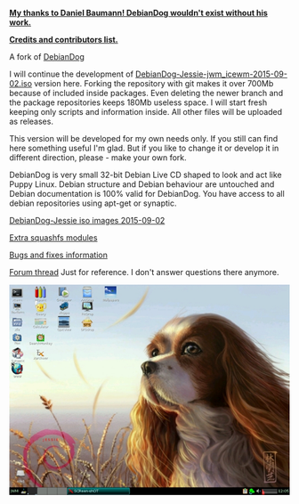 [**My thanks to Daniel Baumann! DebianDog wouldn't exist without his work.**](https://lists.debian.org/debian-live/2015/11/msg00024.html)

[**Credits and contributors list.**](https://github.com/MintPup/DebianDog_Wheezy/blob/master/Credits.md)

A fork of [DebianDog](https://github.com/DebianDog/Jessie)

I will continue the development of [DebianDog-Jessie-jwm_icewm-2015-09-02.iso](https://github.com/DebianDog/Jessie/releases/download/v.1.0/) version here. Forking the repository with git makes it over 700Mb because of included inside packages. Even deleting the newer branch and the package repositories keeps 180Mb useless space. I will start fresh keeping only scripts and information inside. All other files will be uploaded as releases.

This version will be developed for my own needs only. If you still can find here something useful I'm glad.
But if you like to change it or develop it in different direction, please - make your own fork.

DebianDog is very small 32-bit Debian Live CD shaped to look and act like Puppy Linux. Debian structure and Debian behaviour are untouched and Debian documentation is 100% valid for DebianDog. You have access to all debian repositories using apt-get or synaptic.

[DebianDog-Jessie iso images 2015-09-02](https://github.com/DebianDog/Jessie/releases/tag/v.1.0)

[Extra squashfs modules](https://github.com/DebianDog/Jessie/releases/tag/v.0.1)

[Bugs and fixes information](https://github.com/MintPup/DebianDog-Jessie/blob/master/Bugs-and-Fixes.md)

[Forum thread](http://murga-linux.com/puppy/viewtopic.php?t=99460) Just for reference. I don't answer questions there anymore.

![Jwm](https://github.com/MintPup/DebianDog-Jessie/blob/master/screenshots/DebianDog-Jessie-jwm.jpg?raw=true)
